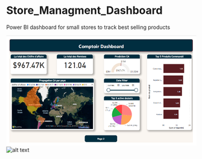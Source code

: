 # Store_Managment_Dashboard
Power BI dashboard for small stores to track best selling products 

![alt text](https://github.com/yessine66/Store_Managment_Dashboard/blob/main/page%201.png)
![alt text]([https://github.com/[username]/[reponame]/blob/[branch]/image.jpg?raw=true](https://github.com/yessine66/Store_Managment_Dashboard/blob/main/page%202.png))
